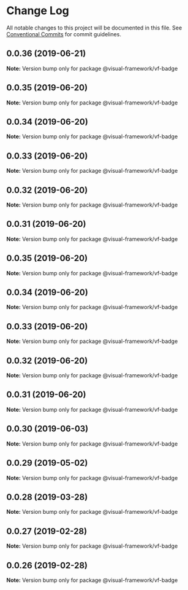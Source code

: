 # Change Log

All notable changes to this project will be documented in this file.
See [Conventional Commits](https://conventionalcommits.org) for commit guidelines.

## 0.0.36 (2019-06-21)

**Note:** Version bump only for package @visual-framework/vf-badge





## 0.0.35 (2019-06-20)

**Note:** Version bump only for package @visual-framework/vf-badge





## 0.0.34 (2019-06-20)

**Note:** Version bump only for package @visual-framework/vf-badge





## 0.0.33 (2019-06-20)

**Note:** Version bump only for package @visual-framework/vf-badge





## 0.0.32 (2019-06-20)

**Note:** Version bump only for package @visual-framework/vf-badge





## 0.0.31 (2019-06-20)

**Note:** Version bump only for package @visual-framework/vf-badge





## 0.0.35 (2019-06-20)

**Note:** Version bump only for package @visual-framework/vf-badge





## 0.0.34 (2019-06-20)

**Note:** Version bump only for package @visual-framework/vf-badge





## 0.0.33 (2019-06-20)

**Note:** Version bump only for package @visual-framework/vf-badge





## 0.0.32 (2019-06-20)

**Note:** Version bump only for package @visual-framework/vf-badge





## 0.0.31 (2019-06-20)

**Note:** Version bump only for package @visual-framework/vf-badge





## 0.0.30 (2019-06-03)

**Note:** Version bump only for package @visual-framework/vf-badge





## 0.0.29 (2019-05-02)

**Note:** Version bump only for package @visual-framework/vf-badge





## 0.0.28 (2019-03-28)

**Note:** Version bump only for package @visual-framework/vf-badge





## 0.0.27 (2019-02-28)

**Note:** Version bump only for package @visual-framework/vf-badge





## 0.0.26 (2019-02-28)

**Note:** Version bump only for package @visual-framework/vf-badge
